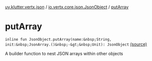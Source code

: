[uy.klutter.vertx.json](../index.md) / [io.vertx.core.json.JsonObject](index.md) / [putArray](.)


# putArray

`inline fun JsonObject.putArray(name:&nbsp;String, init:&nbsp;JsonArray.()&nbsp;-&gt;&nbsp;Unit): JsonObject` [(source)](https://github.com/kohesive/klutter/blob/master/vertx3-jdk8/src/main/kotlin/uy/klutter/vertx/json/VertxJson.kt#L90)

A builder function to nest JSON arrays within other objects



